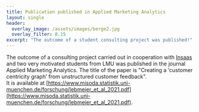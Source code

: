 ```yaml
---
title: Publication published in Applied Marketing Analytics
layout: single
header:
  overlay_image: /assets/images/berge2.jpg
  overlay_filter: 0.15
excerpt: "The outcome of a student consulting project was published!"
---
```


The outcome of a consulting project carried out in cooperation with [Insaas](https://insaas.ai/) and two very motivated students from LMU was published in the journal Applied Marketing Analytics. The title of the paper is "Creating a ‘customer centricity graph’ from unstructured customer feedback".  
It is available at [https://www.misoda.statistik.uni-muenchen.de/forschung/lebmeier_et_al_2021.pdf](https://www.misoda.statistik.uni-muenchen.de/forschung/lebmeier_et_al_2021.pdf).
